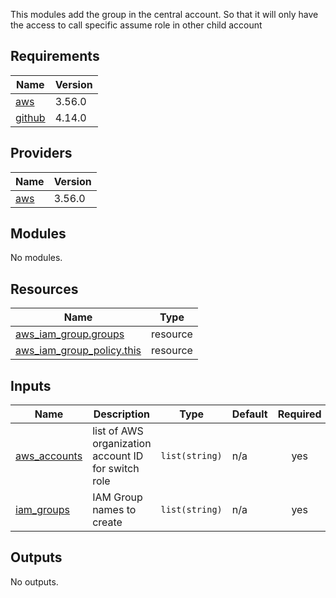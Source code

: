 This modules add the group in the central account. So that it will only have the access to call specific assume role in other child account

<!-- BEGINNING OF PRE-COMMIT-TERRAFORM DOCS HOOK -->
## Requirements

| Name | Version |
|------|---------|
| <a name="requirement_aws"></a> [aws](#requirement\_aws) | 3.56.0 |
| <a name="requirement_github"></a> [github](#requirement\_github) | 4.14.0 |

## Providers

| Name | Version |
|------|---------|
| <a name="provider_aws"></a> [aws](#provider\_aws) | 3.56.0 |

## Modules

No modules.

## Resources

| Name | Type |
|------|------|
| [aws_iam_group.groups](https://registry.terraform.io/providers/hashicorp/aws/3.56.0/docs/resources/iam_group) | resource |
| [aws_iam_group_policy.this](https://registry.terraform.io/providers/hashicorp/aws/3.56.0/docs/resources/iam_group_policy) | resource |

## Inputs

| Name | Description | Type | Default | Required |
|------|-------------|------|---------|:--------:|
| <a name="input_aws_accounts"></a> [aws\_accounts](#input\_aws\_accounts) | list of AWS organization account ID for switch role | `list(string)` | n/a | yes |
| <a name="input_iam_groups"></a> [iam\_groups](#input\_iam\_groups) | IAM Group names to create | `list(string)` | n/a | yes |

## Outputs

No outputs.
<!-- END OF PRE-COMMIT-TERRAFORM DOCS HOOK -->